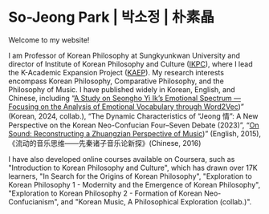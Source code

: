 # So-Jeong Park | 박소정 | 朴素晶

Welcome to my website!

I am Professor of Korean Philosophy at Sungkyunkwan University and director of Institute of Korean Philosophy and Culture ([IKPC](https://swb.skku.edu/korphil/Eng.do)), where I lead the K-Academic Expansion Project ([KAEP](https://swb.skku.edu/kphilo_eng/index.do)). My research interests encompass Korean Philosophy, Comparative Philosophy, and the Philosophy of Music. I have published widely in Korean, English, and Chinese, including “[A Study on Seongho Yi Ik’s Emotional Spectrum ― Focusing on the Analysis of Emotional Vocabulary through Word2Vec](https://www.kci.go.kr/kciportal/ci/sereArticleSearch/ciSereArtiView.kci?sereArticleSearchBean.artiId=ART003068674))” (Korean, 2024, collab.), “The Dynamic Characteristics of “Jeong 情”: A New Perspective on the Korean Neo-Confucian Four–Seven Debate (2023)”, “[On Sound: Reconstructing a Zhuangzian Perspective of Music](https://www.mdpi.com/2076-0787/5/1/3))” (English, 2015), 《流动的音乐思维——先秦诸子音乐论新探》(Chinese, 2016)

I have also developed online courses available on Coursera, such as "Introduction to Korean Philosophy and Culture", which has drawn over 17K learners, "In Search for the Origins of Korean Philosophy", "Exploration to Korean Philosophy 1 - Modernity and the Emergence of Korean Philosophy", "Exploration to Korean Philosophy 2 - Formation of Korean Neo-Confucianism", and "Korean Music, A Philosophical Exploration (collab.)".


